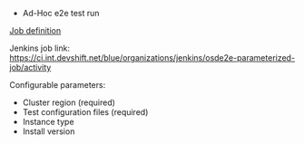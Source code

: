 * Ad-Hoc e2e test run


[Job definition](https://gitlab.cee.redhat.com/service/app-interface/-/blob/master/resources/jenkins/osde2e/job-templates.yaml?ref_type=heads#L67)

Jenkins job link: https://ci.int.devshift.net/blue/organizations/jenkins/osde2e-parameterized-job/activity


Configurable parameters:
- Cluster region (required)
- Test configuration files (required)
- Instance type
- Install version
